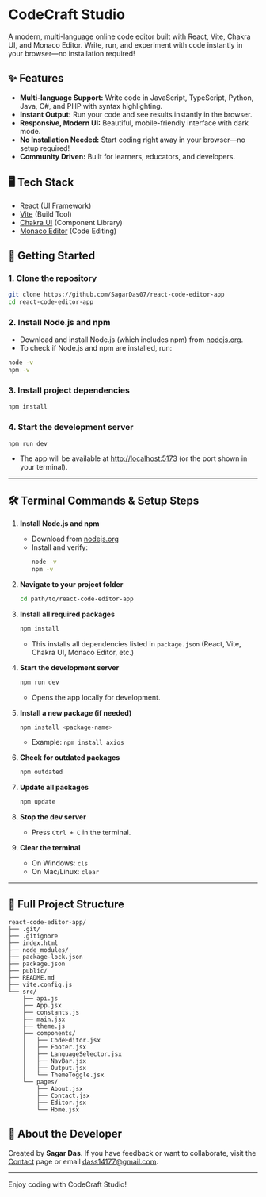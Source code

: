 # CodeCraft Studio

A modern, multi-language online code editor built with React, Vite, Chakra UI, and Monaco Editor. Write, run, and experiment with code instantly in your browser—no installation required!

## ✨ Features
- **Multi-language Support:** Write code in JavaScript, TypeScript, Python, Java, C#, and PHP with syntax highlighting.
- **Instant Output:** Run your code and see results instantly in the browser.
- **Responsive, Modern UI:** Beautiful, mobile-friendly interface with dark mode.
- **No Installation Needed:** Start coding right away in your browser—no setup required!
- **Community Driven:** Built for learners, educators, and developers.

## 🖥️ Tech Stack
- [React](https://react.dev/) (UI Framework)
- [Vite](https://vitejs.dev/) (Build Tool)
- [Chakra UI](https://chakra-ui.com/) (Component Library)
- [Monaco Editor](https://microsoft.github.io/monaco-editor/) (Code Editing)

## 🚀 Getting Started

### 1. Clone the repository
```bash
git clone https://github.com/SagarDas07/react-code-editor-app
cd react-code-editor-app
```

### 2. Install Node.js and npm
- Download and install Node.js (which includes npm) from [nodejs.org](https://nodejs.org/).
- To check if Node.js and npm are installed, run:
```bash
node -v
npm -v
```

### 3. Install project dependencies
```bash
npm install
```

### 4. Start the development server
```bash
npm run dev
```
- The app will be available at [http://localhost:5173](http://localhost:5173) (or the port shown in your terminal).

---

## 🛠️ Terminal Commands & Setup Steps

1. **Install Node.js and npm**
   - Download from [nodejs.org](https://nodejs.org/)
   - Install and verify:
     ```bash
     node -v
     npm -v
     ```

2. **Navigate to your project folder**
   ```bash
   cd path/to/react-code-editor-app
   ```

3. **Install all required packages**
   ```bash
   npm install
   ```
   - This installs all dependencies listed in `package.json` (React, Vite, Chakra UI, Monaco Editor, etc.)

4. **Start the development server**
   ```bash
   npm run dev
   ```
   - Opens the app locally for development.

5. **Install a new package (if needed)**
   ```bash
   npm install <package-name>
   ```
   - Example: `npm install axios`

6. **Check for outdated packages**
   ```bash
   npm outdated
   ```

7. **Update all packages**
   ```bash
   npm update
   ```

8. **Stop the dev server**
   - Press `Ctrl + C` in the terminal.

9. **Clear the terminal**
   - On Windows: `cls`
   - On Mac/Linux: `clear`

---

## 📁 Full Project Structure

```
react-code-editor-app/
├── .git/
├── .gitignore
├── index.html
├── node_modules/
├── package-lock.json
├── package.json
├── public/
├── README.md
├── vite.config.js
└── src/
    ├── api.js
    ├── App.jsx
    ├── constants.js
    ├── main.jsx
    ├── theme.js
    ├── components/
    │   ├── CodeEditor.jsx
    │   ├── Footer.jsx
    │   ├── LanguageSelector.jsx
    │   ├── NavBar.jsx
    │   ├── Output.jsx
    │   └── ThemeToggle.jsx
    └── pages/
        ├── About.jsx
        ├── Contact.jsx
        ├── Editor.jsx
        └── Home.jsx
```

## 👤 About the Developer
Created by **Sagar Das**. If you have feedback or want to collaborate, visit the [Contact](./src/pages/Contact.jsx) page or email dass14177@gmail.com.

---

Enjoy coding with CodeCraft Studio!
